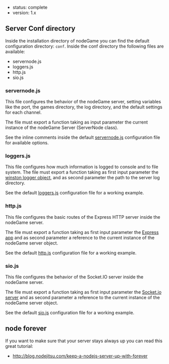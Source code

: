 - status: complete
- version: 1.x

## Server Conf directory

Inside the installation directory of nodeGame you can find the default
configuration directory: `conf`. Inside the conf directory the
following files are available:

- servernode.js
- loggers.js
- http.js
- sio.js


### servernode.js

This file configures the behavior of the nodeGame server, setting
variables like the port, the games directory, the log directory, and
the default settings for each channel.

The file must export a function taking as input parameter the current
instance of the nodeGame Server (ServerNode class).

See the inline comments inside the default
[servernode.js](https://github.com/nodeGame/nodegame-server/blob/master/conf/servernode.js)
configuration file for available options.

### loggers.js

This file configures how much information is logged to console and to
file system. The file must export a function taking as first input
parameter the
[winston logger object](https://github.com/flatiron/winston/blob/master/README.md),
and as second parameter the path to the server log directory.

See the default
[loggers.js](https://github.com/nodeGame/nodegame-server/blob/master/conf/loggers.js)
configuration file for a working example.

### http.js

This file configures the basic routes of the Express HTTP server
inside the nodeGame server.

The file must export a function taking as first input parameter the
[Express app](http://expressjs.com/en/guide/routing.html) and as second parameter
a reference to the current instance of the nodeGame server object.
        
See the default
[http.js](https://github.com/nodeGame/nodegame-server/blob/master/conf/http.js)
configuration file for a working example.

### sio.js

This file configures the behavior of the Socket.IO server inside the
nodeGame server.
    
The file must export a function taking as first input parameter the
[Socket.io server](https://github.com/LearnBoost/Socket.IO/wiki/Configuring-Socket.IO)
and as second parameter a reference to the current instance of the
nodeGame server object.
    
See the default
[sio.js](https://github.com/nodeGame/nodegame-server/blob/master/conf/sio.js)
configuration file for a working example.


## node forever

If you want to make sure that your server stays always up you can read this great tutorial:

- http://blog.nodejitsu.com/keep-a-nodejs-server-up-with-forever
